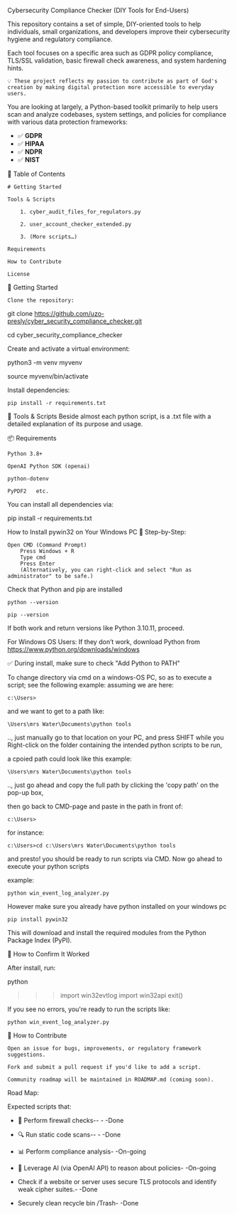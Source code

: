  Cybersecurity Compliance Checker (DIY Tools for End-Users)

This repository contains a set of simple, DIY-oriented tools to help individuals, small organizations, and developers improve their cybersecurity hygiene and regulatory compliance.

Each tool focuses on a specific area such as GDPR policy compliance, TLS/SSL validation, basic firewall check awareness, and system hardening hints.

   
	💡 These project reflects my passion to contribute as part of God's creation by making digital protection more accessible to everyday users.

You are looking at largely, a Python-based toolkit primarily to help users scan and analyze codebases, system settings,
 and policies for compliance with various data protection frameworks:

- ✅ **GDPR**
- ✅ **HIPAA**
- ✅ **NDPR**
- ✅ **NIST**

📁 Table of Contents
	
	# Getting Started

	Tools & Scripts

        1. cyber_audit_files_for_regulators.py 

        2. user_account_checker_extended.py

        3. (More scripts…)

	Requirements

	How to Contribute

	License

🧰 Getting Started

    Clone the repository:

git clone https://github.com/uzo-presly/cyber_security_compliance_checker.git

cd cyber_security_compliance_checker

Create and activate a virtual environment:

python3 -m venv myvenv

source myvenv/bin/activate

Install dependencies:

    pip install -r requirements.txt

🔧 Tools & Scripts
Beside almost each python script, is a .txt file with a detailed explanation of its purpose and usage.


📦 Requirements

    Python 3.8+

    OpenAI Python SDK (openai)

    python-dotenv

    PyPDF2   etc.

You can install all dependencies via:

pip install -r requirements.txt



How to Install pywin32 on Your Windows PC
🔧 Step-by-Step:

    Open CMD (Command Prompt)
        Press Windows + R
        Type cmd
        Press Enter
        (Alternatively, you can right-click and select "Run as administrator" to be safe.)
Check that Python and pip are installed

	python --version

	pip --version

If both work and return versions like Python 3.10.11, proceed.

For Windows OS Users: If they don’t work, download Python from https://www.python.org/downloads/windows

✅ During install, make sure to check "Add Python to PATH"

To change directory via cmd on a windows-OS PC, so as to execute a script; see the following example:
assuming we are here: 

	c:\Users>

and we want to get to a  path like:

	\Users\mrs Water\Documents\python tools

.., just manually go to that location on your PC, and press SHIFT while you Right-click on the folder containing the intended python scripts to be run,

 a cpoied path could look like this example:

	\Users\mrs Water\Documents\python tools

.., just go ahead and copy the full path by clicking the 'copy path' on the pop-up box, 

then go back to CMD-page and paste in the path in front of:

	c:\Users>

for instance:

	c:\Users>cd c:\Users\mrs Water\Documents\python tools

and presto! you should be ready to run scripts via CMD. Now go ahead to execute your python scripts

example:

	python win_event_log_analyzer.py

However make sure you already have python installed on your windows pc

	pip install pywin32

This will download and install the required modules from the Python Package Index (PyPI).

🔎 How to Confirm It Worked

After install, run:

python
>>> import win32evtlog
>>> import win32api
>>> exit()

If you see no errors, you're ready to run the scripts like:

	python win_event_log_analyzer.py

🤝 How to Contribute

    Open an issue for bugs, improvements, or regulatory framework suggestions.

    Fork and submit a pull request if you'd like to add a script.

    Community roadmap will be maintained in ROADMAP.md (coming soon).

Road Map:

Expected scripts that:

- 🔐 Perform firewall checks--	-	-Done

- 🔍 Run static code scans--	-	-Done

- 📊 Perform compliance analysis-	-On-going

- 🧠 Leverage AI (via OpenAI API) to reason about policies-	-On-going

- Check if a website or server uses secure TLS protocols and identify weak cipher suites.-	-Done

- Securely clean recycle bin /Trash-	-Done
